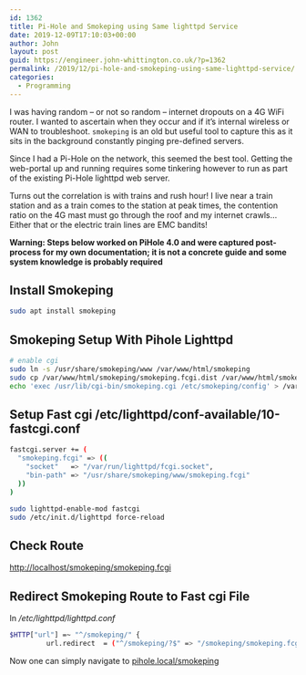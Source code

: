 ```yaml
---
id: 1362
title: Pi-Hole and Smokeping using Same lighttpd Service
date: 2019-12-09T17:10:03+00:00
author: John
layout: post
guid: https://engineer.john-whittington.co.uk/?p=1362
permalink: /2019/12/pi-hole-and-smokeping-using-same-lighttpd-service/
categories:
  - Programming
---
```

I was having random &#8211; or not so random &#8211; internet dropouts on a 4G WiFi router. I wanted to ascertain when they occur and if it&#8217;s internal wireless or WAN to troubleshoot. `smokeping` is an old but useful tool to capture this as it sits in the background constantly pinging pre-defined servers.

Since I had a Pi-Hole on the network, this seemed the best tool. Getting the web-portal up and running requires some tinkering however to run as part of the existing Pi-Hole lighttpd web server.

Turns out the correlation is with trains and rush hour! I live near a train station and as a train comes to the station at peak times, the contention ratio on the 4G mast must go through the roof and my internet crawls…Either that or the electric train lines are EMC bandits!

**Warning: Steps below worked on PiHole 4.0 and were captured post-process for my own documentation; it is not a concrete guide and some system knowledge is probably required**

## Install Smokeping

```bash
sudo apt install smokeping
```

## Smokeping Setup With Pihole Lighttpd

```bash
# enable cgi
sudo ln -s /usr/share/smokeping/www /var/www/html/smokeping
sudo cp /var/www/html/smokeping/smokeping.fcgi.dist /var/www/html/smokeping/smokeping.fcgi
echo 'exec /usr/lib/cgi-bin/smokeping.cgi /etc/smokeping/config' > /var/www/html/smokeping/smokeping.fcgi
```

## Setup Fast cgi /etc/lighttpd/conf-available/10-fastcgi.conf

```bash
fastcgi.server += (
  "smokeping.fcgi" => ((
    "socket"   => "/var/run/lighttpd/fcgi.socket",
    "bin-path" => "/usr/share/smokeping/www/smokeping.fcgi"
  ))
)
```

```bash
sudo lighttpd-enable-mod fastcgi
sudo /etc/init.d/lighttpd force-reload
```

## Check Route

<http://localhost/smokeping/smokeping.fcgi>

## Redirect Smokeping Route to Fast cgi File

In _/etc/lighttpd/lighttpd.conf_

```bash
$HTTP["url"] =~ "^/smokeping/" {
         url.redirect  = ("^/smokeping/?$" => "/smokeping/smokeping.fcgi")}
```

Now one can simply navigate to [pihole.local/smokeping](pihole.local/smokeping)
